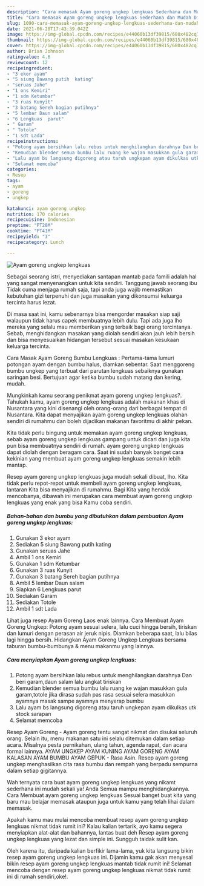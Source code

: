 ```yaml
---
description: "Cara memasak Ayam goreng ungkep lengkuas Sederhana dan Mudah Dibuat"
title: "Cara memasak Ayam goreng ungkep lengkuas Sederhana dan Mudah Dibuat"
slug: 1090-cara-memasak-ayam-goreng-ungkep-lengkuas-sederhana-dan-mudah-dibuat
date: 2021-06-28T17:43:39.042Z
image: https://img-global.cpcdn.com/recipes/e44060b13df39815/680x482cq70/ayam-goreng-ungkep-lengkuas-foto-resep-utama.jpg
thumbnail: https://img-global.cpcdn.com/recipes/e44060b13df39815/680x482cq70/ayam-goreng-ungkep-lengkuas-foto-resep-utama.jpg
cover: https://img-global.cpcdn.com/recipes/e44060b13df39815/680x482cq70/ayam-goreng-ungkep-lengkuas-foto-resep-utama.jpg
author: Brian Johnson
ratingvalue: 4.6
reviewcount: 12
recipeingredient:
- "3 ekor ayam"
- "5 siung Bawang putih  kating"
- "seruas Jahe"
- "1 ons Kemiri"
- "1 sdm Ketumbar"
- "3 ruas Kunyit"
- "3 batang Sereh bagian putihnya"
- "5 lembar Daun salam"
- "6 Lengkuas  parut"
- " Garam"
- " Totole"
- "1 sdt Lada"
recipeinstructions:
- "Potong ayam bersihkan lalu rebus untuk menghilangkan darahnya Dan beri garam,daun salam lalu angkat tiriskan"
- "Kemudian blender semua bumbu lalu ruang ke wajan masukkan gula garam,totole jika dirasa sudah pas rasa sesuai selera masukkan ayamnya masak sampe ayamnya menyerap bumbu"
- "Lalu ayam bs langsung digoreng atau taruh ungkepan ayam dikulkas utk stock sarapan"
- "Selamat memcoba"
categories:
- Resep
tags:
- ayam
- goreng
- ungkep

katakunci: ayam goreng ungkep 
nutrition: 170 calories
recipecuisine: Indonesian
preptime: "PT28M"
cooktime: "PT41M"
recipeyield: "3"
recipecategory: Lunch

---
```



![Ayam goreng ungkep lengkuas](https://img-global.cpcdn.com/recipes/e44060b13df39815/680x482cq70/ayam-goreng-ungkep-lengkuas-foto-resep-utama.jpg)

Sebagai seorang istri, menyediakan santapan mantab pada famili adalah hal yang sangat menyenangkan untuk kita sendiri. Tanggung jawab seorang ibu Tidak cuma menjaga rumah saja, tapi anda juga wajib memastikan kebutuhan gizi terpenuhi dan juga masakan yang dikonsumsi keluarga tercinta harus lezat.

Di masa  saat ini, kamu sebenarnya bisa mengorder masakan siap saji walaupun tidak harus capek membuatnya lebih dulu. Tapi ada juga lho mereka yang selalu mau memberikan yang terbaik bagi orang tercintanya. Sebab, menghidangkan masakan yang diolah sendiri akan jauh lebih bersih dan bisa menyesuaikan hidangan tersebut sesuai masakan kesukaan keluarga tercinta. 

Cara Masak Ayam Goreng Bumbu Lengkuas : Pertama-tama lumuri potongan ayam dengan bumbu halus, diamkan sebentar. Saat menggoreng bumbu ungkep yang terbuat dari parutan lengkuas sebaiknya gunakan saringan besi. Bertujuan agar ketika bumbu sudah matang dan kering, mudah.

Mungkinkah kamu seorang penikmat ayam goreng ungkep lengkuas?. Tahukah kamu, ayam goreng ungkep lengkuas adalah makanan khas di Nusantara yang kini disenangi oleh orang-orang dari berbagai tempat di Nusantara. Kita dapat menyajikan ayam goreng ungkep lengkuas olahan sendiri di rumahmu dan boleh dijadikan makanan favoritmu di akhir pekan.

Kita tidak perlu bingung untuk memakan ayam goreng ungkep lengkuas, sebab ayam goreng ungkep lengkuas gampang untuk dicari dan juga kita pun bisa membuatnya sendiri di rumah. ayam goreng ungkep lengkuas dapat diolah dengan beragam cara. Saat ini sudah banyak banget cara kekinian yang membuat ayam goreng ungkep lengkuas semakin lebih mantap.

Resep ayam goreng ungkep lengkuas juga mudah sekali dibuat, lho. Kita tidak perlu repot-repot untuk membeli ayam goreng ungkep lengkuas, lantaran Kita bisa menyajikan di rumahmu. Bagi Kita yang hendak mencobanya, dibawah ini merupakan cara membuat ayam goreng ungkep lengkuas yang enak yang bisa Kamu coba sendiri.

<!--inarticleads1-->

##### Bahan-bahan dan bumbu yang dibutuhkan dalam pembuatan Ayam goreng ungkep lengkuas:

1. Gunakan 3 ekor ayam
1. Sediakan 5 siung Bawang putih  kating
1. Gunakan seruas Jahe
1. Ambil 1 ons Kemiri
1. Gunakan 1 sdm Ketumbar
1. Gunakan 3 ruas Kunyit
1. Gunakan 3 batang Sereh bagian putihnya
1. Ambil 5 lembar Daun salam
1. Siapkan 6 Lengkuas  parut
1. Sediakan  Garam
1. Sediakan  Totole
1. Ambil 1 sdt Lada


Lihat juga resep Ayam Goreng Laos enak lainnya. Cara Membuat Ayam Goreng Ungkep: Potong ayam sesuai selera, lalu cuci hingga bersih, tiriskan dan lumuri dengan perasan air jeruk nipis. Diamkan beberapa saat, lalu bilas lagi hingga bersih. Hidangkan Ayam Goreng Ungkep Lengkuas bersama taburan bumbu-bumbunya &amp; menu makanmu yang lainnya. 

<!--inarticleads2-->

##### Cara menyiapkan Ayam goreng ungkep lengkuas:

1. Potong ayam bersihkan lalu rebus untuk menghilangkan darahnya Dan beri garam,daun salam lalu angkat tiriskan
1. Kemudian blender semua bumbu lalu ruang ke wajan masukkan gula garam,totole jika dirasa sudah pas rasa sesuai selera masukkan ayamnya masak sampe ayamnya menyerap bumbu
1. Lalu ayam bs langsung digoreng atau taruh ungkepan ayam dikulkas utk stock sarapan
1. Selamat memcoba


Resep Ayam Goreng - Ayam goreng tentu sangat nikmat dan disukai seluruh orang. Selain itu, menu makanan satu ini selalu ditemukan dalam setiap acara. Misalnya pesta pernikahan, ulang tahun, agenda rapat, dan acara formal lainnya. AYAM UNGKEP AYAM KUNING AYAM GORENG AYAM KALASAN AYAM BUMBU AYAM GEPUK - Rasa Asin. Resep ayam goreng ungkep menghasilkan cita rasa bumbu dan rempah yang berpadu sempurna dalam setiap gigitannya. 

Wah ternyata cara buat ayam goreng ungkep lengkuas yang nikamt sederhana ini mudah sekali ya! Anda Semua mampu menghidangkannya. Cara Membuat ayam goreng ungkep lengkuas Sesuai banget buat kita yang baru mau belajar memasak ataupun juga untuk kamu yang telah lihai dalam memasak.

Apakah kamu mau mulai mencoba membuat resep ayam goreng ungkep lengkuas nikmat tidak rumit ini? Kalau kalian tertarik, ayo kamu segera menyiapkan alat-alat dan bahannya, lantas buat deh Resep ayam goreng ungkep lengkuas yang lezat dan simple ini. Sungguh taidak sulit kan. 

Oleh karena itu, daripada kalian berfikir lama-lama, yuk kita langsung bikin resep ayam goreng ungkep lengkuas ini. Dijamin kamu gak akan menyesal bikin resep ayam goreng ungkep lengkuas mantab tidak rumit ini! Selamat mencoba dengan resep ayam goreng ungkep lengkuas nikmat tidak rumit ini di rumah sendiri,oke!.

